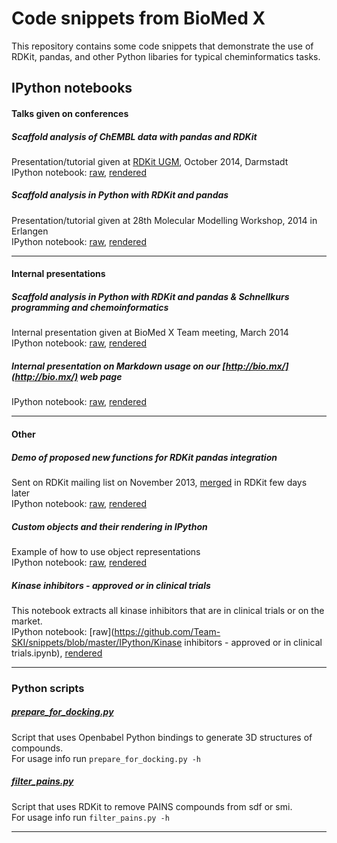 # Code snippets from BioMed X 
This repository contains some code snippets that demonstrate the use of RDKit, pandas, and other Python libaries for typical cheminformatics tasks.  

## IPython notebooks
#### Talks given on conferences
##### Scaffold analysis of ChEMBL data with pandas and RDKit
Presentation/tutorial given at [RDKit UGM](https://github.com/rdkit/UGM_2014), October 2014, Darmstadt  
IPython notebook: [raw](https://github.com/Team-SKI/snippets/blob/master/IPython/Scaffold%20analysis%20of%20ChEMBL%20data%20with%20pandas%20and%20RDKit%20-%20RDKit%20UGM2014.ipynb), [rendered](http://nbviewer.ipython.org/github/Team-SKI/snippets/blob/master/IPython/Scaffold%20analysis%20of%20ChEMBL%20data%20with%20pandas%20and%20RDKit%20-%20RDKit%20UGM2014.ipynb)

##### Scaffold analysis in Python with RDKit and pandas
Presentation/tutorial given at 28th Molecular Modelling Workshop, 2014 in Erlangen  
IPython notebook: [raw](https://github.com/Team-SKI/snippets/blob/master/IPython/Scaffold%20analysis%20in%20Python%20with%20RDKit%20and%20pandas%20-%20MMWS%20Erlangen%202014.ipynb), [rendered](http://nbviewer.ipython.org/github/Team-SKI/snippets/blob/master/IPython/Scaffold%20analysis%20in%20Python%20with%20RDKit%20and%20pandas%20-%20MMWS%20Erlangen%202014.ipynb)
- - - - - - -

#### Internal presentations
##### Scaffold analysis in Python with RDKit and pandas & Schnellkurs programming and chemoinformatics
Internal presentation given at BioMed X Team meeting, March 2014  
IPython notebook: [raw](https://github.com/Team-SKI/snippets/blob/master/IPython/Scaffold%20analysis%20%26%20Schnellkurs%20in%20chemoinformatics.ipynb), [rendered](http://nbviewer.ipython.org/github/Team-SKI/snippets/blob/master/IPython/Scaffold%20analysis%20%26%20Schnellkurs%20in%20chemoinformatics.ipynb)

##### Internal presentation on Markdown usage on our [http://bio.mx/](http://bio.mx/) web page
IPython notebook: [raw](https://github.com/Team-SKI/snippets/blob/master/IPython/Markdown%20demo.ipynb), [rendered](http://nbviewer.ipython.org/github/Team-SKI/snippets/blob/master/IPython/Markdown%20demo.ipynb)
- - - - - - -

#### Other
##### Demo of proposed new functions for RDKit pandas integration
Sent on RDKit mailing list on November 2013, [merged](https://github.com/rdkit/rdkit/commit/8269bc9002cf3c6b106c847d86bcbabc016b697e) in RDKit few days later  
IPython notebook: [raw](https://github.com/Team-SKI/snippets/blob/master/IPython/RDKit%26pandas%20demo%20of%20new%20functions.ipynb), [rendered](http://nbviewer.ipython.org/github/Team-SKI/snippets/blob/master/IPython/RDKit%26pandas%20demo%20of%20new%20functions.ipynb)

##### Custom objects and their rendering in IPython
Example of how to use object representations  
IPython notebook: [raw](https://github.com/Team-SKI/snippets/blob/master/IPython/Custom%20objects%20and%20their%20rendering%20in%20IPython.ipynb), [rendered](http://nbviewer.ipython.org/github/Team-SKI/snippets/blob/master/IPython/Custom%20objects%20and%20their%20rendering%20in%20IPython.ipynb)

##### Kinase inhibitors - approved or in clinical trials
This notebook extracts all kinase inhibitors that are in clinical trials or on the market.  
IPython notebook: [raw](https://github.com/Team-SKI/snippets/blob/master/IPython/Kinase inhibitors - approved or in clinical trials.ipynb), [rendered](http://nbviewer.ipython.org/github/Team-SKI/snippets/blob/master/IPython/Kinase%20inhibitors%20-%20approved%20or%20in%20clinical%20trials.ipynb)
- - - - - - -

### Python scripts
##### [prepare_for_docking.py](https://github.com/Team-SKI/snippets/blob/master/Python/prepare_for_docking.py)
Script that uses Openbabel Python bindings to generate 3D structures of compounds.  
For usage info run `prepare_for_docking.py -h`

##### [filter_pains.py](https://github.com/Team-SKI/snippets/blob/master/Python/filter_pains.py)
Script that uses RDKit to remove PAINS compounds from sdf or smi.  
For usage info run `filter_pains.py -h`
- - - - - - -
